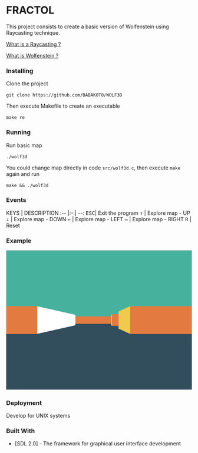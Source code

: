 # FRACTOL

This project consists to create a basic version of Wolfenstein using Raycasting technique.

[What is a Raycasting ?](https://en.wikipedia.org/wiki/Ray_casting)

[What is Wolfenstein ?](https://en.wikipedia.org/wiki/Wolfenstein_(2009_video_game))

### Installing

Clone the project

```
git clone https://github.com/BABAK0T0/WOLF3D
```

Then execute Makefile to create an executable

```
make re
```

### Running

Run basic map

```
./wolf3d
```

You could change map directly in code `src/wolf3d.c`, then execute `make` again and run

```
make && ./wolf3d
```

### Events

KEYS | DESCRIPTION
:-- |:-:| --:
<kbd>ESC</kbd>| Exit the program
<kbd>↑</kbd> | Explore map - UP
<kbd>↓</kbd> | Explore map - DOWN
<kbd>←</kbd> | Explore map - LEFT
<kbd>→</kbd> | Explore map - RIGHT
<kbd>R</kbd> | Reset

### Example

![wolf3d](./wolf3d.png "WOLF3D_Raycasting")

### Deployment

Develop for UNIX systems

### Built With

* [SDL 2.0] - The framework for graphical user interface development

